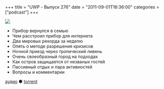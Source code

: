 +++
title = "UWP - Выпуск 276"
date = "2011-09-01T16:36:00"
categories = ["podcast"]
+++

![](https://podcast.umputun.com/images/uwp/uwp276.jpg)




- Прибор вернулся в семью
- Чем расстроил прибор для интернета
- Два мировых рекорда за неделю
- Опять о методе разрешения кризисов
- Ночной приезд через тропический ливень
- Очень своеобразный город на подходах
- Как остров защищается от незваных гостей
- Пассивный отдых и пара активностей
- Вопросы и комментарии

[аудио](http://archive.rucast.net/uwp/media/ump_podcast276.mp3) ● [torrent](http://archive.rucast.net/uwp/media/ump_podcast276.mp3.torrent)


<audio src="http://archive.rucast.net/uwp/media/ump_podcast276.mp3" preload="none">